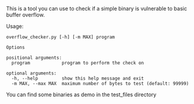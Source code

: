 This is a tool you can use to check if a simple binary is vulnerable to basic buffer overflow.

Usage: 
```
overflow_checker.py [-h] [-m MAX] program

Options

positional arguments:
  program            program to perform the check on

optional arguments:
  -h, --help         show this help message and exit
  -m MAX, --max MAX  maximum number of bytes to test (default: 99999)
````

You can find some binaries as demo in the test_files directory
